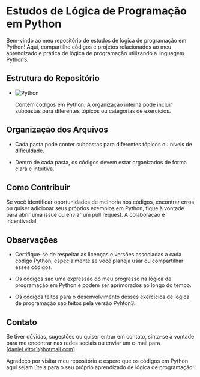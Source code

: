 # Estudos de Lógica de Programação em Python

Bem-vindo ao meu repositório de estudos de lógica de programação em Python! Aqui, compartilho códigos e projetos relacionados ao meu aprendizado e prática de lógica de programação utilizando a linguagem Python3.

## Estrutura do Repositório

- ![Python](https://img.shields.io/badge/python-%23316192.svg?style=for-the-badge&logo=python&logoColor=white)

  Contém códigos em Python. A organização interna pode incluir subpastas para diferentes tópicos ou categorias de exercícios.

## Organização dos Arquivos

- Cada pasta pode conter subpastas para diferentes tópicos ou níveis de dificuldade.

- Dentro de cada pasta, os códigos devem estar organizados de forma clara e intuitiva.

## Como Contribuir

Se você identificar oportunidades de melhoria nos códigos, encontrar erros ou quiser adicionar seus próprios exemplos em Python, fique à vontade para abrir uma issue ou enviar um pull request. A colaboração é incentivada!

## Observações

- Certifique-se de respeitar as licenças e versões associadas a cada código Python, especialmente se você planeja usar ou compartilhar esses códigos.

- Os códigos são uma expressão do meu progresso na lógica de programação em Python e podem ser aprimorados ao longo do tempo.
  
- Os códigos feitos para o desenvolvimento desses exercícios de logica de programação sao feitos pela versão Pyhton3.

## Contato

Se tiver dúvidas, sugestões ou quiser entrar em contato, sinta-se à vontade para me encontrar nas redes sociais ou enviar um e-mail para [daniel.vitor1@hotmail.com].

Agradeço por visitar meu repositório e espero que os códigos em Python aqui sejam úteis para o seu próprio aprendizado de lógica de programação!
